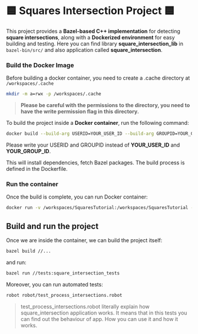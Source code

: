 # 🟦 Squares Intersection Project 🟦

This project provides a **Bazel-based C++ implementation** for detecting **square intersections**, along with a **Dockerized environment** for easy building and testing.
Here you can find library **square_intersection_lib** in ```bazel-bin/src/``` and also application called **square_intersection**.

### **Build the Docker Image**

Before building a docker container, you need to create a .cache directory at ```/workspaces/.cache```
```sh
mkdir -m a=rwx -p /workspaces/.cache 
```
> **Please be careful with the permissions to the directory, you need to have the write permission flag in this directory.**

To build the project inside a **Docker container**, run the following command:
```sh
docker build --build-arg USERID=YOUR_USER_ID --build-arg GROUPID=YOUR_GROUP_ID -t squares_intersection .
```
Please write your USERID and GROUPID instead of **YOUR_USER_ID** and **YOUR_GROUP_ID**. 

This will install dependencies, fetch Bazel packages.
The build process is defined in the Dockerfile.

### **Run the container**

Once the build is complete, you can run Docker container:
```sh
docker run -v /workspaces/SquaresTutorial:/workspaces/SquaresTutorial -v /workspaces/.cache:/workspaces/.cache --rm -it --entrypoint /bin/bash squares_intersection
```

## **Build and run the project**

Once we are inside the container, we can build the project itself:
```sh
bazel build //...
```

and run:

```sh
bazel run //tests:square_intersection_tests 
```

Moreover, you can run automated tests:
```sh
robot robot/test_process_intersections.robot
```
> test_process_intersections.robot literally explain how square_intersection application works. It means that in this tests you can find out the behaviour of app. How you can use it and how it works.
